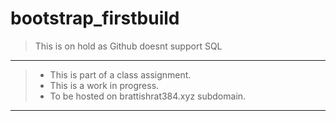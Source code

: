 # bootstrap_firstbuild

> This is on hold as Github doesnt support SQL
---
> - This is part of a class assignment.
> - This is a work in progress.
> - To be hosted on brattishrat384.xyz subdomain.
---
 
